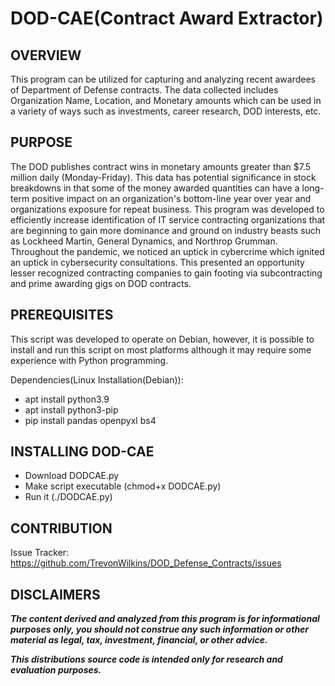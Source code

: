 # DOD-CAE(Contract Award Extractor)


## OVERVIEW

This program can be utilized for capturing and analyzing recent awardees of Department of Defense contracts. The data collected includes Organization Name, Location, and Monetary amounts which can be used in a variety of ways such as investments, career research, DOD interests, etc.

## PURPOSE

The DOD publishes contract wins in monetary amounts greater than $7.5 million daily (Monday-Friday). This data has potential significance in stock breakdowns in that some of the money awarded quantities can have a long-term positive impact on an organization's bottom-line year over year and organizations exposure for repeat business. This program was developed to efficiently increase identification of IT service contracting organizations that are beginning to gain more dominance and ground on industry beasts such as Lockheed Martin, General Dynamics, and Northrop Grumman. Throughout the pandemic, we noticed an uptick in cybercrime which ignited an uptick in cybersecurity consultations. This presented an opportunity lesser recognized contracting companies to gain footing via subcontracting and prime awarding gigs on DOD contracts.

## PREREQUISITES

This script was developed to operate on Debian, however, it is possible to install and run this script on most platforms although it may require some experience with Python programming.

Dependencies(Linux Installation(Debian)):
- apt install python3.9
- apt install python3-pip
- pip install pandas openpyxl bs4

## INSTALLING DOD-CAE

- Download DODCAE.py
- Make script executable (chmod+x DODCAE.py)
- Run it (./DODCAE.py)

## CONTRIBUTION

Issue Tracker: https://github.com/TrevonWilkins/DOD_Defense_Contracts/issues

## DISCLAIMERS

***The content derived and analyzed from this program is for informational purposes only, you should not construe any such information or other material as legal, tax, investment, financial, or other advice.***

***This distributions source code is intended only for research and evaluation purposes.***
